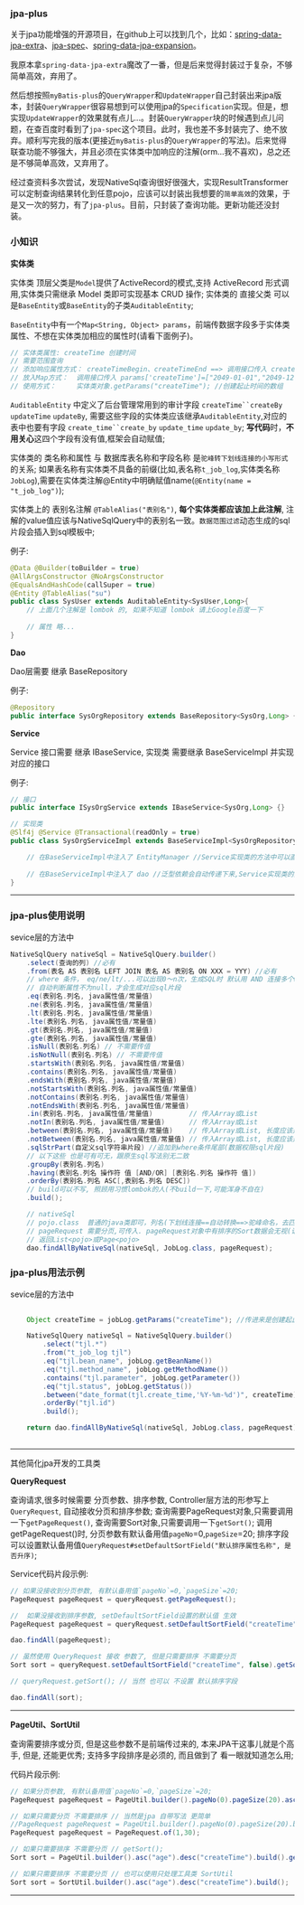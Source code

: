 ### jpa-plus

关于jpa功能增强的开源项目，在github上可以找到几个，比如：[spring-data-jpa-extra](https://github.com/slyak/spring-data-jpa-extra)、[jpa-spec](https://github.com/wenhao/jpa-spec)、[spring-data-jpa-expansion](https://github.com/fast-family/spring-data-jpa-expansion)。

我原本拿`spring-data-jpa-extra`魔改了一番，但是后来觉得封装过于复杂，不够简单高效，弃用了。 

然后想按照`myBatis-plus`的`QueryWrapper`和`UpdateWrapper`自己封装出来jpa版本，封装`QueryWrapper`很容易想到可以使用jpa的`Specification`实现。但是，想实现`UpdateWrapper`的效果就有点儿...。封装`QueryWrapper`块的时候遇到点儿问题，在查百度时看到了`jpa-spec`这个项目。此时，我也差不多封装完了、绝不放弃。顺利写完我的版本(更接近`myBatis-plus`的`QueryWrapper`的写法)。后来觉得联查功能不够强大，并且必须在实体类中加响应的注解(orm...我不喜欢)，总之还是不够简单高效，又弃用了。

经过查资料多次尝试，发现NativeSql查询很好很强大，实现ResultTransformer可以定制查询结果转化到任意pojo，应该可以封装出我想要的`简单高效`的效果，于是又一次的努力，有了`jpa-plus`。目前，只封装了查询功能。更新功能还没封装。


### 小知识

**实体类**

实体类 顶层父类是`Model`提供了ActiveRecord的模式,支持 ActiveRecord 形式调用,实体类只需继承 Model 类即可实现基本 CRUD 操作;
实体类的 直接父类 可以是`BaseEntity`或`BaseEntity`的子类`AuditableEntity`;

`BaseEntity`中有一个`Map<String, Object> params`，前端传数据字段多于实体类属性、不想在实体类加相应的属性时(请看下面例子)。

```java
// 实体类属性: createTime 创建时间
// 需要范围查询
// 添加响应属性方式： createTimeBegin、createTimeEnd ==> 调用接口传入 createTimeBegin="2049-01-01",createTimeBegin="2049-12-12"
// 放入Map方式：  调用接口传入 params['createTime']=["2049-01-01","2049-12-12"]
// 使用方式：     实体类对象.getParams("createTime"); //创建起止时间的数组
```


`AuditableEntity` 中定义了后台管理常用到的审计字段 `createTime``createBy` `updateTime` `updateBy`, 需要这些字段的实体类应该继承`AuditableEntity`,对应的表中也要有字段 `create_time``create_by` `update_time` `update_by`;
**写代码**时，**不用关心**这四个字段有没有值,框架会自动赋值;

实体类的 类名称和属性 与 数据库表名称和字段名称 是`驼峰转下划线连接的小写形式`的关系;
如果表名称有实体类不具备的前缀(比如,表名称`t_job_log`,实体类名称`JobLog`),需要在实体类注解@Entity中明确赋值name(`@Entity(name = "t_job_log")`);

实体类上的 表别名注解 `@TableAlias("表别名")`, **每个实体类都应该加上此注解**, 注解的value值应该与NativeSqlQuery中的表别名一致。`数据范围过滤`动态生成的sql片段会插入到sql模板中;


例子: 
```java
@Data @Builder(toBuilder = true)
@AllArgsConstructor @NoArgsConstructor
@EqualsAndHashCode(callSuper = true)
@Entity @TableAlias("su")
public class SysUser extends AuditableEntity<SysUser,Long>{
    // 上面几个注解是 lombok 的, 如果不知道 lombok 请上Google百度一下
    
    // 属性 略...
}
```

**Dao**

Dao层需要 继承 BaseRepository

例子: 
```java
@Repository
public interface SysOrgRepository extends BaseRepository<SysOrg,Long> {}
```

**Service**

Service 接口需要 继承 IBaseService, 实现类 需要继承 BaseServiceImpl 并实现 对应的接口

例子:

```java
// 接口
public interface ISysOrgService extends IBaseService<SysOrg,Long> {}

// 实现类
@Slf4j @Service @Transactional(readOnly = true)
public class SysOrgServiceImpl extends BaseServiceImpl<SysOrgRepository, SysOrg,Long> implements ISysOrgService {

    // 在BaseServiceImpl中注入了 EntityManager //Service实现类的方法中可以直接使用;
    
    // 在BaseServiceImpl中注入了 dao //泛型依赖会自动传递下来,Service实现类的方法中可以直接使用 dao.xxx(yyy);
}
```

---

### jpa-plus使用说明

sevice层的方法中
```java
NativeSqlQuery nativeSql = NativeSqlQuery.builder()
    .select(查询的列) //必有
    .from(表名 AS 表别名 LEFT JOIN 表名 AS 表别名 ON XXX = YYY) //必有
    // where 条件， eq/ne/lt/...可以出现0～n次，生成SQL时 默认用 AND 连接多个where条件
    // 自动判断属性不为null，才会生成对应sql片段
    .eq(表别名.列名, java属性值/常量值)
    .ne(表别名.列名, java属性值/常量值)
    .lt(表别名.列名, java属性值/常量值)
    .lte(表别名.列名, java属性值/常量值)
    .gt(表别名.列名, java属性值/常量值)
    .gte(表别名.列名, java属性值/常量值)
    .isNull(表别名.列名) // 不需要传值
    .isNotNull(表别名.列名) // 不需要传值
    .startsWith(表别名.列名, java属性值/常量值)
    .contains(表别名.列名, java属性值/常量值)
    .endsWith(表别名.列名, java属性值/常量值)
    .notStartsWith(表别名.列名, java属性值/常量值)
    .notContains(表别名.列名, java属性值/常量值)
    .notEndsWith(表别名.列名, java属性值/常量值)
    .in(表别名.列名, java属性值/常量值)         // 传入Array或List
    .notIn(表别名.列名, java属性值/常量值)      // 传入Array或List
    .between(表别名.列名, java属性值/常量值)    // 传入Array或List, 长度应该是2
    .notBetween(表别名.列名, java属性值/常量值) // 传入Array或List, 长度应该是2
    .sqlStrPart(自定义sql字符串片段) //追加到where条件尾部(数据权限sql片段)
    // 以下这些 也是可有可无，跟原生sql写法别无二致
    .groupBy(表别名.列名)
    .having(表别名.列名 操作符 值 [AND/OR] [表别名.列名 操作符 值])
    .orderBy(表别名.列名 ASC[,表别名.列名 DESC])
    // build可以不写, 照顾用习惯lombok的人(不build一下,可能浑身不自在)
    .build();

    // nativeSql
    // pojo.class  普通的java类即可，列名(下划线连接==自动转换==>驼峰命名，去匹配java类的属性)
    // pageRequest 需要分页,可传入. pageRequest对象中有排序的Sort数据会无视(请用orderBy()排序)
    // 返回List<pojo>或Page<pojo>
    dao.findAllByNativeSql(nativeSql, JobLog.class, pageRequest);
```

### jpa-plus用法示例

sevice层的方法中
```java
 
    Object createTime = jobLog.getParams("createTime"); //传进来是创建起止时间的数组

    NativeSqlQuery nativeSql = NativeSqlQuery.builder()
        .select("tjl.*")
        .from("t_job_log tjl")
        .eq("tjl.bean_name", jobLog.getBeanName())
        .eq("tjl.method_name", jobLog.getMethodName())
        .contains("tjl.parameter", jobLog.getParameter())
        .eq("tjl.status", jobLog.getStatus())
        .between("date_format(tjl.create_time,'%Y-%m-%d')", createTime)
        .orderBy("tjl.id")
        .build();

    return dao.findAllByNativeSql(nativeSql, JobLog.class, pageRequest);
    
```

---
其他简化jpa开发的工具类

**QueryRequest**

查询请求,很多时候需要 分页参数、排序参数, Controller层方法的形参写上`QueryRequest`, 自动接收分页和排序参数;
查询需要PageRequest对象,只需要调用一下`getPageRequest()`, 查询需要Sort对象,只需要调用一下`getSort()`;
调用getPageRequest()时, 分页参数有默认备用值`pageNo`=0,`pageSize`=20;
排序字段可以设置默认备用值`QueryRequest#setDefaultSortField("默认排序属性名称", 是否升序)`;

Service代码片段示例:

```java
// 如果没接收到分页参数, 有默认备用值`pageNo`=0,`pageSize`=20;
PageRequest pageRequest = queryRequest.getPageRequest();

//  如果没接收到排序参数, setDefaultSortField设置的默认值 生效
PageRequest pageRequest = queryRequest.setDefaultSortField("createTime", false).getPageRequest();

dao.findAll(pageRequest);

// 虽然使用 QueryRequest 接收 参数了, 但是只需要排序 不需要分页
Sort sort = queryRequest.setDefaultSortField("createTime", false).getSort();

// queryRequest.getSort(); // 当然 也可以 不设置 默认排序字段

dao.findAll(sort);
```
---

**PageUtil、SortUtil**

查询需要排序或分页, 但是这些参数不是前端传过来的, 本来JPA干这事儿就是个高手, 但是, 还能更优秀;
支持多字段排序是必须的, 而且做到了 看一眼就知道怎么用;

代码片段示例:

```java
// 如果分页参数, 有默认备用值`pageNo`=0,`pageSize`=20;
PageRequest pageRequest = PageUtil.builder().pageNo(0).pageSize(20).asc("age").desc("createTime").build();

// 如果只需要分页 不需要排序 // 当然是jpa 自带写法 更简单
//PageRequest pageRequest = PageUtil.builder().pageNo(0).pageSize(20).build();
PageRequest pageRequest = PageRequest.of(1,30);

// 如果只需要排序 不需要分页 // getSort();
Sort sort = PageUtil.builder().asc("age").desc("createTime").build().getSort();

// 如果只需要排序 不需要分页 // 也可以使用只处理工具类 SortUtil
Sort sort = SortUtil.builder().asc("age").desc("createTime").build();
```

----
